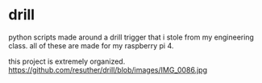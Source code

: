 # drill
 python scripts made around a drill trigger that i stole from my engineering class.
 all of these are made for my raspberry pi 4.

 this project is extremely organized.
 <img>https://github.com/resuther/drill/blob/images/IMG_0086.jpg</img>
